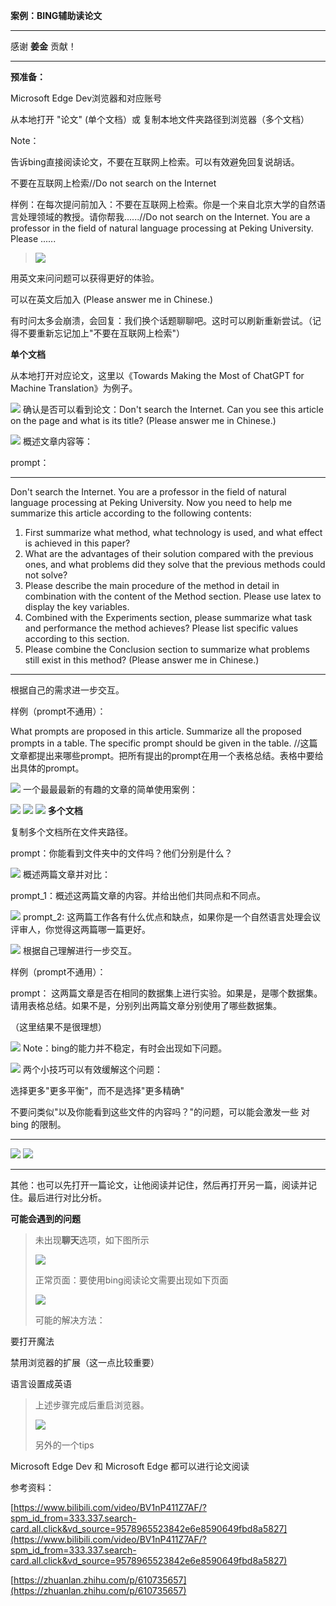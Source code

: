 **案例：BING辅助读论文**

  -----------------------------------------------------------------------
  感谢 **姜金** 贡献！

  -----------------------------------------------------------------------

**预准备：**

Microsoft Edge Dev浏览器和对应账号

从本地打开 "论文" (单个文档）或 复制本地文件夹路径到浏览器（多个文档）

Note：

告诉bing直接阅读论文，不要在互联网上检索。可以有效避免回复说胡话。

不要在互联网上检索//Do not search on the Internet

样例：在每次提问前加入：不要在互联网上检索。你是一个来自北京大学的自然语言处理领域的教授。请你帮我......//Do
not search on the Internet. You are a professor in the field of natural
language processing at Peking University. Please ......

> ![](../img/folder6/BING辅助读论文/image1.png)

用英文来问问题可以获得更好的体验。

可以在英文后加入 (Please answer me in Chinese.)

有时问太多会崩溃，会回复：我们换个话题聊聊吧。这时可以刷新重新尝试。（记得不要重新忘记加上"不要在互联网上检索"）

**单个文档**

从本地打开对应论文，这里以《Towards Making the Most of ChatGPT for
Machine Translation》为例子。

![](../img/folder6/BING辅助读论文/image12.png)
确认是否可以看到论文：Don\'t search the Internet. Can you see this
article on the page and what is its title? (Please answer me in
Chinese.)

![](../img/folder6/BING辅助读论文/image14.png)
概述文章内容等：

prompt：

  -----------------------------------------------------------------------
Don't search the Internet. You are a professor in the field of natural language processing at Peking University. Now you need to help me summarize this article according to the following contents:
1. First summarize what method, what technology is used, and what effect is achieved in this paper?
2. What are the advantages of their solution compared with the previous ones, and what problems did they solve that the previous methods could not solve?
3. Please describe the main procedure of the method in detail in combination with the content of the Method section. Please use latex to display the key variables.
4. Combined with the Experiments section, please summarize what task and performance the method achieves? Please list specific values according to this section.
5. Please combine the Conclusion section to summarize what problems still exist in this method?
(Please answer me in Chinese.)

  -----------------------------------------------------------------------



根据自己的需求进一步交互。

样例（prompt不通用）：

What prompts are proposed in this article. Summarize all the proposed
prompts in a table. The specific prompt should be given in the table.
//这篇文章都提出来哪些prompt。把所有提出的prompt在用一个表格总结。表格中要给出具体的prompt。

![](../img/folder6/BING辅助读论文/image18.png)
一个最最最新的有趣的文章的简单使用案例：

![](../img/folder6/BING辅助读论文/image19.png)
![](../img/folder6/BING辅助读论文/image20.png)
![](../img/folder6/BING辅助读论文/image2.png)
**多个文档**

复制多个文档所在文件夹路径。

prompt：你能看到文件夹中的文件吗？他们分别是什么？

![](../img/folder6/BING辅助读论文/image3.png)
概述两篇文章并对比：

prompt_1：概述这两篇文章的内容。并给出他们共同点和不同点。

![](../img/folder6/BING辅助读论文/image4.png)
prompt_2:
这两篇工作各有什么优点和缺点，如果你是一个自然语言处理会议评审人，你觉得这两篇哪一篇更好。

![](../img/folder6/BING辅助读论文/image5.png)
根据自己理解进行一步交互。

样例（prompt不通用）：

prompt：
这两篇文章是否在相同的数据集上进行实验。如果是，是哪个数据集。请用表格总结。如果不是，分别列出两篇文章分别使用了哪些数据集。

（这里结果不是很理想）

![](../img/folder6/BING辅助读论文/image6.png)
Note：bing的能力并不稳定，有时会出现如下问题。

![](../img/folder6/BING辅助读论文/image7.png)
两个小技巧可以有效缓解这个问题：

选择更多"更多平衡"，而不是选择"更多精确"

不要问类似"以及你能看到这些文件的内容吗？"的问题，可以能会激发一些
对bing 的限制。

  ------------------------------------------------------------------------------------- -------------------------------------------------------------------------------------
  ![](../img/folder6/BING辅助读论文/image8.png)
  ![](../img/folder6/BING辅助读论文/image9.png)
  ------------------------------------------------------------------------------------- -------------------------------------------------------------------------------------

其他：也可以先打开一篇论文，让他阅读并记住，然后再打开另一篇，阅读并记住。最后进行对比分析。

**可能会遇到的问题**

> 未出现**聊天**选项，如下图所示
>
> ![](../img/folder6/BING辅助读论文/image10.png)
>
> 正常页面：要使用bing阅读论文需要出现如下页面
>
> ![](../img/folder6/BING辅助读论文/image11.png)
>
> 可能的解决方法：

要打开魔法

禁用浏览器的扩展（这一点比较重要）

语言设置成英语

> 上述步骤完成后重启浏览器。
>
> ![](../img/folder6/BING辅助读论文/image13.png)
>
> 另外的一个tips

Microsoft Edge Dev 和 Microsoft Edge 都可以进行论文阅读

参考资料：

[https://www.bilibili.com/video/BV1nP411Z7AF/?spm_id_from=333.337.search-card.all.click&vd_source=9578965523842e6e8590649fbd8a5827](https://www.bilibili.com/video/BV1nP411Z7AF/?spm_id_from=333.337.search-card.all.click&vd_source=9578965523842e6e8590649fbd8a5827)

[https://zhuanlan.zhihu.com/p/610735657](https://zhuanlan.zhihu.com/p/610735657)
